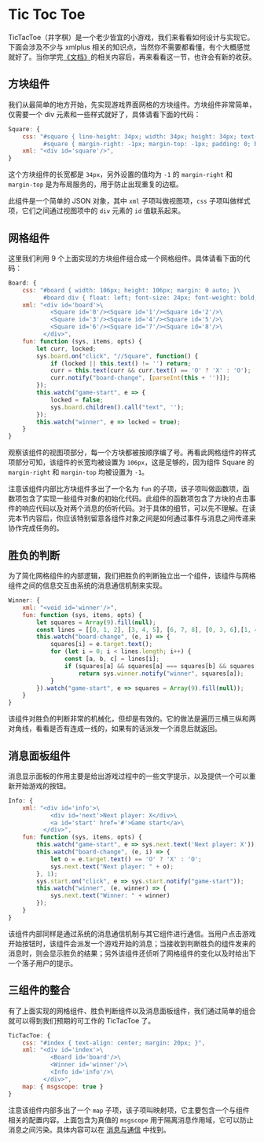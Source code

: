 # Tic Toc Toe

TicTacToe（井字棋）是一个老少皆宜的小游戏，我们来看看如何设计与实现它。下面会涉及不少与 xmlplus 相关的知识点，当然你不需要都看懂，有个大概感觉就好了。当你学完[《文档》](/docs)的相关内容后，再来看看这一节，也许会有新的收获。

## 方块组件

我们从最简单的地方开始，先实现游戏界面网格的方块组件。方块组件非常简单，仅需要一个 div 元素和一些样式就好了，具体请看下面的代码：

```js
Square: {
    css: "#square { line-height: 34px; width: 34px; height: 34px; text-align: center; }\
          #square { margin-right: -1px; margin-top: -1px; padding: 0; border: 1px solid #999;}",
    xml: "<div id='square'/>",
}
```

这个方块组件的长宽都是 `34px`，另外设置的值均为 `-1` 的 `margin-right` 和 `margin-top` 是为布局服务的，用于防止出现重复的边框。

此组件是一个简单的 JSON 对象，其中 `xml` 子项叫做视图项，`css` 子项叫做样式项，它们之间通过视图项中的 `div` 元素的 `id` 值联系起来。

## 网格组件

这里我们利用 9 个上面实现的方块组件组合成一个网格组件。具体请看下面的代码：

```js
Board: {
    css: "#board { width: 106px; height: 106px; margin: 0 auto; }\
          #board div { float: left; font-size: 24px; font-weight: bold; }",
    xml: "<div id='board'>\
            <Square id='0'/><Square id='1'/><Square id='2'/>\
            <Square id='3'/><Square id='4'/><Square id='5'/>\
            <Square id='6'/><Square id='7'/><Square id='8'/>\
          </div>",
    fun: function (sys, items, opts) {
        let curr, locked;
        sys.board.on("click", "//Square", function() {
            if (locked || this.text() != '') return;
            curr = this.text(curr && curr.text() == 'O' ? 'X' : 'O');
            curr.notify("board-change", [parseInt(this + '')]);
        });
        this.watch("game-start", e => {
            locked = false;
            sys.board.children().call("text", '');
        });
        this.watch("winner", e => locked = true);
    }
}
```

观察该组件的视图项部分，每一个方块都被按顺序编了号。再看此网格组件的样式项部分可知，该组件的长宽均被设置为 `106px`，这是足够的，因为组件 Square 的 `margin-right` 和 `margin-top` 均被设置为 `-1`。

注意该组件内部比方块组件多出了一个名为 `fun` 的子项，该子项叫做函数项，函数项包含了实现一些组件对象的初始化代码。此组件的函数项包含了方块的点击事件的响应代码以及对两个消息的侦听代码。对于具体的细节，可以先不理解。在读完本节内容后，你应该特别留意各组件对象之间是如何通过事件与消息之间传递来协作完成任务的。

## 胜负的判断

为了简化网格组件的内部逻辑，我们把胜负的判断独立出一个组件，该组件与网格组件之间的信息交互由系统的消息通信机制来实现。

```js
Winner: {
    xml: "<void id='winner'/>",
    fun: function (sys, items, opts) {
        let squares = Array(9).fill(null);
        const lines = [[0, 1, 2], [3, 4, 5], [6, 7, 8], [0, 3, 6],[1, 4, 7], [2, 5, 8], [0, 4, 8], [2, 4, 6]];
        this.watch("board-change", (e, i) => {
            squares[i] = e.target.text();
            for (let i = 0; i < lines.length; i++) {
                const [a, b, c] = lines[i];
                if (squares[a] && squares[a] === squares[b] && squares[a] === squares[c])
                    return sys.winner.notify("winner", squares[a]);
            }
        }).watch("game-start", e => squares = Array(9).fill(null));
    }
}
```

该组件对胜负的判断非常的机械化，但却是有效的。它的做法是遍历三横三纵和两对角线，看看是否有连成一线的，如果有的话派发一个消息后就返回。

## 消息面板组件

消息显示面板的作用主要是给出游戏过程中的一些文字提示，以及提供一个可以重新开始游戏的按钮。

```js
Info: {
    xml: "<div id='info'>\
            <div id='next'>Next player: X</div>\
            <a id='start' href='#'>Game start</a>\
          </div>",
    fun: function (sys, items, opts) {
        this.watch("game-start", e => sys.next.text('Next player: X'));
        this.watch("board-change", (e, i) => {
            let o = e.target.text() == 'O' ? 'X' : 'O';
            sys.next.text("Next player: " + o);
        }, 1);
        sys.start.on("click", e => sys.start.notify("game-start"));
        this.watch("winner", (e, winner) => {
            sys.next.text("Winner: " + winner)
        });
    }
}
```

该组件内部同样是通过系统的消息通信机制与其它组件进行通信。当用户点击游戏开始按钮时，该组件会派发一个游戏开始的消息；当接收到判断胜负的组件发来的消息时，则会显示胜负的结果；另外该组件还侦听了网格组件的变化以及时给出下一个落子用户的提示。

## 三组件的整合

有了上面实现的网格组件、胜负判断组件以及消息面板组件，我们通过简单的组合就可以得到我们预期的可工作的 TicTacToe 了。

```js
TicTacToe: {
    css: "#index { text-align: center; margin: 20px; }",
    xml: "<div id='index'>\
            <Board id='board'/>\
            <Winner id='winner'/>\
            <Info id='info'/>\
          </div>",
    map: { msgscope: true }
}
```

注意该组件内部多出了一个 `map` 子项，该子项叫映射项，它主要包含一个与组件相关的配置内容。上面包含为真值的 `msgscope` 用于隔离消息作用域，它可以防止消息之间污染。具体内容可以在 [消息与通信](/docs#消息与通信) 中找到。